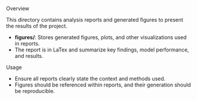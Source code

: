 Overview

This directory contains analysis reports and generated figures to present the results of the project.

- **figures/**: Stores generated figures, plots, and other visualizations used in reports.
- The report is in LaTex and summarize key findings, model performance, and results.


Usage

- Ensure all reports clearly state the context and methods used.
- Figures should be referenced within reports, and their generation should be reproducible.

